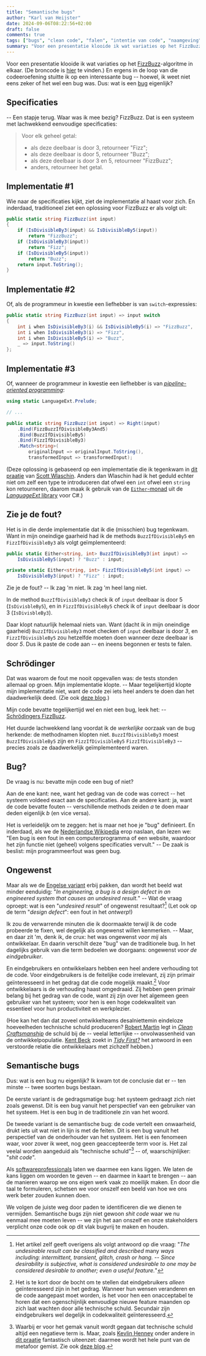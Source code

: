 ```yaml
---
title: "Semantische bugs"
author: "Karl van Heijster"
date: 2024-09-06T08:22:56+02:00
draft: false
comments: true
tags: ["bugs", "clean code", "falen", "intentie van code", "naamgeving", "professionaliteit", "requirements", "software ontwikkelaar (rol)", "vakmanschap", "verantwoordelijkheid", "werkplezier"]
summary: "Voor een presentatie klooide ik wat variaties op het FizzBuzz-algoritme in elkaar. En ergens in de loop van die codeeroefening stuitte ik op een interessante bug -- hoewel, ik weet niet eens zeker of het wel een bug was. Dus: wat is een bug eigenlijk?"
---
```


Voor een presentatie klooide ik wat variaties op het [FizzBuzz](https://en.wikipedia.org/wiki/Fizz_buzz "'Fizz buzz', Wikipedia")-algoritme in elkaar. (De broncode is [hier](https://github.com/dotkarl/FizzBuzz "'dotkarl/FizzBuzz', GitHub") te vinden.) En ergens in de loop van die codeeroefening stuitte ik op een interessante bug -- hoewel, ik weet niet eens zeker of het wel een bug was. Dus: wat is een [bug](https://en.wikipedia.org/wiki/Bug_(engineering) "'Bug (engineering)', Wikipedia") eigenlijk?


## Specificaties


-- Een stapje terug. Waar was ik mee bezig? FizzBuzz. Dat is een systeem met lachwekkend eenvoudige specificaties:


> Voor elk geheel getal:
> - als deze deelbaar is door 3, retourneer "Fizz";
> - als deze deelbaar is door 5, retourneer "Buzz";
> - als deze deelbaar is door 3 en 5, retourneer "FizzBuzz";
> - anders, retourneer het getal.


## Implementatie #1


Wie naar de specificaties kijkt, ziet de implementatie al haast voor zich. En inderdaad, traditioneel ziet een oplossing voor FizzBuzz er als volgt uit:


```cs
public static string FizzBuzz(int input)
{
    if (IsDivisibleBy3(input) && IsDivisibleBy5(input))
        return "FizzBuzz";
    if (IsDivisibleBy3(input))
        return "Fizz";
    if (IsDivisibleBy5(input))
        return "Buzz";
    return input.ToString();
}
```


## Implementatie #2


Of, als de programmeur in kwestie een liefhebber is van `switch`-expressies:


```cs
public static string FizzBuzz(int input) => input switch
{
    int i when IsDivisibleBy3(i) && IsDivisibleBy5(i) => "FizzBuzz",
    int i when IsDivisibleBy3(i) => "Fizz",
    int i when IsDivisibleBy5(i) => "Buzz",
    _ => input.ToString()
};
```


## Implementatie #3


Of, wanneer de programmeur in kwestie een liefhebber is van [*pipeline-oriented programming*](https://fsharpforfunandprofit.com/pipeline/):


```cs
using static LanguageExt.Prelude;

// ...

public static string FizzBuzz(int input) => Right(input)
    .Bind(FizzBuzzIfDivisibleBy3And5)
    .Bind(BuzzIfDivisibleBy5)
    .Bind(FizzIfDivisibleBy3)
    .Match<string>(
        originalInput => originalInput.ToString(),
        transformedInput => transformedInput);
```


(Deze oplossing is gebaseerd op een implementatie die ik tegenkwam in [dit praatje](https://www.youtube.com/watch?v=ipceTuJlw-M "'Pipeline-oriented programming - Scott Wlaschin - NDC Porto 2023', YouTube") van [Scott Wlaschin](https://scottwlaschin.com/). Anders dan Wlaschin had ik het geduld echter niet om zelf een type te introduceren dat ofwel een `int` ofwel een `string` kon retourneren, daarom maak ik gebruik van de [`Either`-monad](https://louthy.github.io/language-ext/LanguageExt.Core/Monads/Alternative%20Value%20Monads/Either/Either/index.html) uit de [*LanguageExt* library](https://github.com/louthy/language-ext "'language-ext', GitHub") voor C#.)


## Zie je de fout?


Het is in die derde implementatie dat ik die (misschien) bug tegenkwam. Want in mijn oneindige gaarheid had ik de methods `BuzzIfDivisibleBy5` en `FizzIfDivisibleBy3` als volgt geïmplementeerd:


```cs
public static Either<string, int> BuzzIfDivisibleBy3(int input) =>
    IsDivisibleBy5(input) ? "Buzz" : input;

private static Either<string, int> FizzIfDivisibleBy5(int input) =>
    IsDivisibleBy3(input) ? "Fizz" : input;
```


Zie je de fout? -- Ik zag 'm niet. Ik zag 'm heel lang niet.


In de method `BuzzIfDivisibleBy3` check ik of `input` deelbaar is door 5 (`IsDivisbleBy5`), en in `FizzIfDivisibleBy5` check ik of `input` deelbaar is door 3 (`IsDivisbleBy3`). 


Daar klopt natuurlijk helemaal niets van. Want (dacht ik in mijn oneindige gaarheid) `BuzzIfDivisibleBy3` moet checken of `input` deelbaar is door *3*, en `FizzIfDivisibleBy5` zou hetzelfde moeten doen wanneer deze deelbaar is door *5*. Dus ik paste de code aan -- en ineens begonnen er tests te falen.


## Schrödinger


Dat was waarom de fout me nooit opgevallen was: de tests stonden allemaal op groen. Mijn implementatie klopte. -- Maar tegelijkertijd klopte mijn implementatie niet, want de code zei iets heel anders te doen dan het daadwerkelijk deed. (Zie ook [deze blog](/blog/24/08/wat-zegt-deze-code/ "'Wat zegt deze code?'").)


Mijn code bevatte tegelijkertijd wel en niet een bug, leek het: -- [Schrödingers FizzBuzz](https://en.wikipedia.org/wiki/Schr%C3%B6dinger%27s_cat "'Schrödinger's cat', Wikipedia").


Het duurde lachwekkend lang voordat ik de *werkelijke* oorzaak van de bug herkende: de methodnamen klopten niet. `BuzzIfDivisibleBy3` moest `BuzzIfDivisibleBy5` zijn en `FizzIfDivisibleBy5` `FizzIfDivisibleBy3` -- precies zoals ze daadwerkelijk geïmplementeerd waren.


## Bug?


De vraag is nu: bevatte mijn code een bug of niet?


Aan de ene kant: nee, want het gedrag van de code was correct -- het systeem voldeed exact aan de specificaties. Aan de andere kant: ja, want de code bevatte fouten -- verschillende methods zeiden *a* te doen maar deden eigenlijk *b* (en vice versa).


Het is verleidelijk om te zeggen: het is maar net hoe je "bug" definieert. En inderdaad, als we de [Nederlandse Wikipedia](https://nl.wikipedia.org/wiki/Bug_(technologie) "'Bug (technologie)', Wikipedia") erop naslaan, dan lezen we: "Een bug is een fout in een computerprogramma of een website, waardoor het zijn functie niet (geheel) volgens specificaties vervult." -- De zaak is beslist: mijn programmeerfout was geen bug.


## Ongewenst


Maar als we de [Engelse variant](https://en.wikipedia.org/wiki/Bug_(engineering) "'Bug (engineering)', Wikipedia") erbij pakken, dan wordt het beeld wat minder eenduidig: "*In engineering, a bug is a design defect in an engineered system that causes an undesired result.*" -- Wat de vraag oproept: wat is een "*undesired result*" of ongewenst resultaat?[^1] (Let ook op de term "*design defect*": een fout in het *ontwerp*!)


Ik zou de verwarrende minuten die ik doormaakte terwijl ik de code probeerde te fixen, wel degelijk als ongewenst willen kenmerken. -- Maar, en daar zit 'm, denk ik, de crux: het was ongewenst *voor mij* als ontwikkelaar. En daarin verschilt deze "bug" van de traditionele bug. In het dagelijks gebruik van die term bedoelen we doorgaans: ongewenst *voor de eindgebruiker*.


En eindgebruikers en ontwikkelaars hebben een heel andere verhouding tot de code. Voor eindgebruikers is de feitelijke code irrelevant, zij zijn primair geïnteresseerd in het gedrag dat die code mogelijk maakt.[^2] Voor ontwikkelaars is de verhouding haast omgedraaid. Zij hebben geen primair belang bij het gedrag van de code, want zij zijn over het algemeen geen gebruiker van het systeem; voor hen is een hoge codekwaliteit van essentieel voor hun productiviteit en werkplezier.


(Hoe kan het dan dat zoveel ontwikkelteams desalniettemin eindeloze hoeveelheden technische schuld produceren? [Robert Martin](http://cleancoder.com/products) legt in [*Clean Craftsmanship*](https://www.pearson.com/en-us/subject-catalog/p/clean-craftsmanship-disciplines-standards-and-ethics/P200000009529/9780136915713) de schuld bij de -- veelal letterlijke -- onvolwassenheid van de ontwikkelpopulatie. [Kent Beck](https://www.kentbeck.com/) zoekt in [*Tidy First?*](https://www.oreilly.com/library/view/tidy-first/9781098151232/) het antwoord in een verstoorde relatie die ontwikkelaars met zichzelf hebben.)


## Semantische bugs


Dus: wat is een bug nu eigenlijk? Ik kwam tot de conclusie dat er -- ten minste -- twee soorten bugs bestaan. 


De eerste variant is de gedragsmatige bug: het systeem gedraagt zich niet zoals gewenst. Dit is een bug vanuit het perspectief van een gebruiker van het systeem. Het is een bug in de traditionele zin van het woord.


De tweede variant is de semantische bug: de code vertelt een onwaarheid, drukt iets uit wat niet in lijn is met de feiten. Dit is een bug vanuit het perspectief van de onderhouder van het systeem. Het is een fenomeen waar, voor zover ik weet, nog geen geaccepteerde term voor is. Het zal veelal worden aangeduid als "technische schuld"[^3] -- of, waarschijnlijker: "*shit code*".


Als [softwareprofessionals](/tags/professionaliteit/ "Blogs met de tag 'professionaliteit'") laten we daarmee een kans liggen. We laten de kans liggen om woorden te geven -- en daarmee in kaart te brengen -- aan de manieren waarop we ons eigen werk vaak zo moeilijk maken. En door die taal te formuleren, schetsen we voor onszelf een beeld van hoe we ons werk beter zouden kunnen doen. 


We volgen de juiste weg door paden te identificeren die we dienen te vermijden. Semantische bugs zijn niet gewoon *shit code* waar we nu eenmaal mee moeten leven -- we zijn het aan onszelf en onze stakeholders verplicht onze code ook op dit vlak bugvrij te maken en houden.


[^1]: Het artikel zelf geeft overigens als volgt antwoord op die vraag: "*The undesirable result can be classified and described* many *ways including: intermittent, transient, glitch, crash or hang. -- Since desirability is subjective, what is considered undesirable to one may be considered desirable to another; even a useful feature.*"

[^2]: Het is te kort door de bocht om te stellen dat eindgebruikers *alleen* geïnteresseerd zijn in het gedrag. Wanneer hun wensen veranderen en de code aangepast moet worden, is het voor hen een onacceptabel te horen dat een ogenschijnlijk eenvoudige nieuwe feature maanden op zich laat wachten door alle technische schuld. Secundair zijn eindgebruikers wel degelijk in codekwaliteit geïnteresseerd.

[^3]: Waarbij er voor het gemak vanuit wordt gegaan dat technische schuld altijd een negatieve term is. Maar, zoals [Kevlin Henney](https://kevlinhenney.medium.com/ "Kevlin Henney @ Medium") onder andere in [dit praatje](https://www.youtube.com/watch?v=9iLxR1h2208 "'Technical Neglect - Kevlin Henney - NDC London 2024', YouTube") fantastisch uiteenzet: daarmee wordt het hele punt van de metafoor gemist. Zie ook [deze blog](/blog/21/11/bewuste-technische-schuld/ "'Bewuste technische schuld'").

